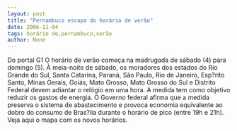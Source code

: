 ```yaml
---
layout: post
title: "Pernambuco escapa do horário de verão"
date: 2006-11-04
tags: horário de,pernambuco,verão
author: None
---
```

Do portal G1
O horário de verão começa na madrugada de sábado (4) para domingo (5). À meia-noite de sábado, os moradores dos estados do Rio Grande do Sul, Santa Catarina, Paraná, São Paulo, Rio de Janeiro, Esp?rito Santo, Minas Gerais, Goiás, Mato Grosso, Mato Grosso do Sul e Distrito Federal devem adiantar o relógio em uma hora.
A medida tem como objetivo reduzir os gastos de&nbsp;energia. O Governo federal afirma que a medida preserva o sistema de abastecimento e provoca economia equivalente ao dobro do consumo de Bras?lia durante o horário de pico (entre 19h e 21h). 
Veja aqui o mapa com os novos horários. 